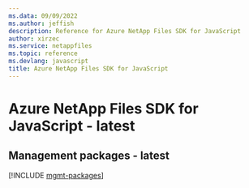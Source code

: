 ```yaml
---
ms.data: 09/09/2022
ms.author: jeffish
description: Reference for Azure NetApp Files SDK for JavaScript
author: xirzec
ms.service: netappfiles
ms.topic: reference
ms.devlang: javascript
title: Azure NetApp Files SDK for JavaScript
---
```

# Azure NetApp Files SDK for JavaScript - latest

## Management packages - latest
[!INCLUDE [mgmt-packages](netapp-files-mgmt-index.md)]